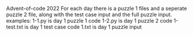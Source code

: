 Advent-of-code 2022
For each day there is a puzzle 1 files and a seperate puzzle 2 file, along with the test case input and the full puzzle input.
examples: 1-1.py is day 1 puzzle 1 code
          1-2.py is day 1 puzzle 2 code
          1-test.txt is day 1 test case code
          1.txt is day 1 puzzle input
